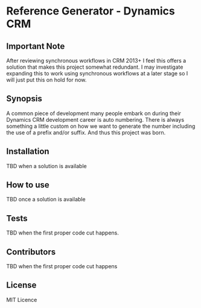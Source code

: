 # Reference Generator - Dynamics CRM

## Important Note

After reviewing synchronous workflows in CRM 2013+ I feel this offers a solution that makes this project somewhat redundant. I may investigate expanding this to work using synchronous workflows at a later stage so I will just put this on hold for now.

## Synopsis

A common piece of development many people embark on during their Dynamics CRM development career is auto numbering.  There is always something a little custom on how we want to generate the number including the use of a prefix and/or suffix.  And thus this project was born.

## Installation

TBD when a solution is available

## How to use

TBD once a solution is available

## Tests

TBD when the first proper code cut happens.

## Contributors

TBD when the first proper code cut happens

## License

MIT Licence
